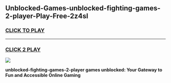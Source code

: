 
## Unblocked-Games-unblocked-fighting-games-2-player-Play-Free-2z4sl
<h3>
<a href="https://premium76.site?title=unblocked-fighting-games-2-player&ref=09A">CLICK TO PLAY</a></h3>
<hr>

<h3>
<a href="https://premium76.site?title=unblocked-fighting-games-2-player&ref=09A">CLICK 2 PLAY</a>
  
</h3>

<a href="https://premium76.site?title=unblocked-fighting-games-2-player&ref=09A"><img src="https://clearcache.store/games.png"></a>


**unblocked-fighting-games-2-player games unblocked: Your Gateway to Fun and Accessible Online Gaming**
